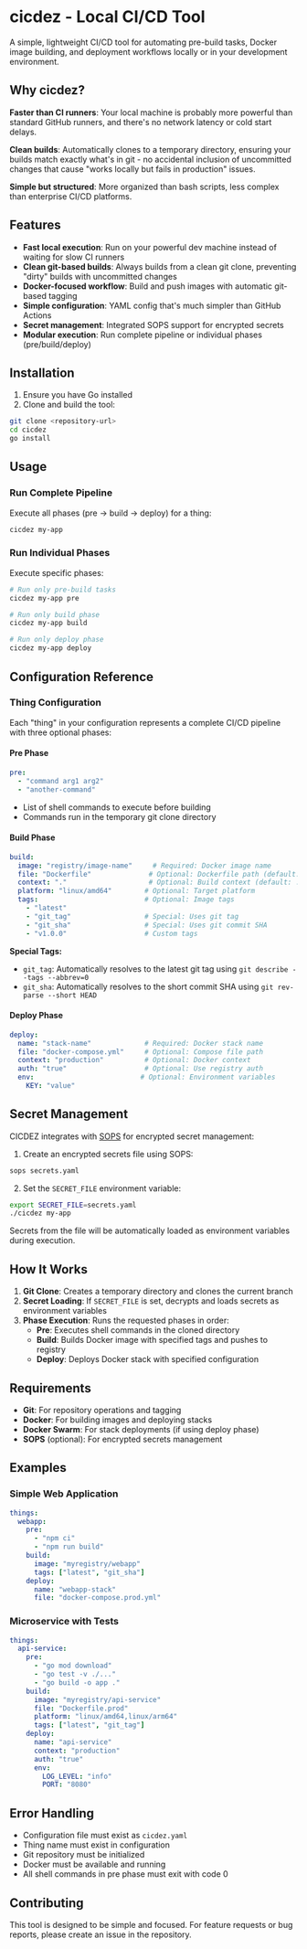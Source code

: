 # cicdez - Local CI/CD Tool

A simple, lightweight CI/CD tool for automating pre-build tasks, Docker image building, and deployment workflows locally or in your development environment.

## Why cicdez?

**Faster than CI runners**: Your local machine is probably more powerful than standard GitHub runners, and there's no network latency or cold start delays.

**Clean builds**: Automatically clones to a temporary directory, ensuring your builds match exactly what's in git - no accidental inclusion of uncommitted changes that cause "works locally but fails in production" issues.

**Simple but structured**: More organized than bash scripts, less complex than enterprise CI/CD platforms.

## Features

- **Fast local execution**: Run on your powerful dev machine instead of waiting for slow CI runners
- **Clean git-based builds**: Always builds from a clean git clone, preventing "dirty" builds with uncommitted changes
- **Docker-focused workflow**: Build and push images with automatic git-based tagging
- **Simple configuration**: YAML config that's much simpler than GitHub Actions
- **Secret management**: Integrated SOPS support for encrypted secrets
- **Modular execution**: Run complete pipeline or individual phases (pre/build/deploy)

## Installation

1. Ensure you have Go installed 
2. Clone and build the tool:
```bash
git clone <repository-url>
cd cicdez
go install
```

## Usage

### Run Complete Pipeline
Execute all phases (pre → build → deploy) for a thing:
```bash
cicdez my-app
```

### Run Individual Phases
Execute specific phases:
```bash
# Run only pre-build tasks
cicdez my-app pre

# Run only build phase
cicdez my-app build

# Run only deploy phase
cicdez my-app deploy
```

## Configuration Reference

### Thing Configuration

Each "thing" in your configuration represents a complete CI/CD pipeline with three optional phases:

#### Pre Phase
```yaml
pre:
  - "command arg1 arg2"
  - "another-command"
```
- List of shell commands to execute before building
- Commands run in the temporary git clone directory

#### Build Phase
```yaml
build:
  image: "registry/image-name"     # Required: Docker image name
  file: "Dockerfile"              # Optional: Dockerfile path (default: Dockerfile)
  context: "."                    # Optional: Build context (default: .)
  platform: "linux/amd64"        # Optional: Target platform
  tags:                          # Optional: Image tags
    - "latest"
    - "git_tag"                  # Special: Uses git tag
    - "git_sha"                  # Special: Uses git commit SHA
    - "v1.0.0"                   # Custom tags
```

**Special Tags:**
- `git_tag`: Automatically resolves to the latest git tag using `git describe --tags --abbrev=0`
- `git_sha`: Automatically resolves to the short commit SHA using `git rev-parse --short HEAD`

#### Deploy Phase
```yaml
deploy:
  name: "stack-name"             # Required: Docker stack name
  file: "docker-compose.yml"     # Optional: Compose file path
  context: "production"          # Optional: Docker context
  auth: "true"                   # Optional: Use registry auth
  env:                          # Optional: Environment variables
    KEY: "value"
```

## Secret Management

CICDEZ integrates with [SOPS](https://github.com/mozilla/sops) for encrypted secret management:

1. Create an encrypted secrets file using SOPS:
```bash
sops secrets.yaml
```

2. Set the `SECRET_FILE` environment variable:
```bash
export SECRET_FILE=secrets.yaml
./cicdez my-app
```

Secrets from the file will be automatically loaded as environment variables during execution.

## How It Works

1. **Git Clone**: Creates a temporary directory and clones the current branch
2. **Secret Loading**: If `SECRET_FILE` is set, decrypts and loads secrets as environment variables
3. **Phase Execution**: Runs the requested phases in order:
   - **Pre**: Executes shell commands in the cloned directory
   - **Build**: Builds Docker image with specified tags and pushes to registry
   - **Deploy**: Deploys Docker stack with specified configuration

## Requirements

- **Git**: For repository operations and tagging
- **Docker**: For building images and deploying stacks
- **Docker Swarm**: For stack deployments (if using deploy phase)
- **SOPS** (optional): For encrypted secrets management

## Examples

### Simple Web Application
```yaml
things:
  webapp:
    pre:
      - "npm ci"
      - "npm run build"
    build:
      image: "myregistry/webapp"
      tags: ["latest", "git_sha"]
    deploy:
      name: "webapp-stack"
      file: "docker-compose.prod.yml"
```

### Microservice with Tests
```yaml
things:
  api-service:
    pre:
      - "go mod download"
      - "go test -v ./..."
      - "go build -o app ."
    build:
      image: "myregistry/api-service"
      file: "Dockerfile.prod"
      platform: "linux/amd64,linux/arm64"
      tags: ["latest", "git_tag"]
    deploy:
      name: "api-service"
      context: "production"
      auth: "true"
      env:
        LOG_LEVEL: "info"
        PORT: "8080"
```

## Error Handling

- Configuration file must exist as `cicdez.yaml`
- Thing name must exist in configuration
- Git repository must be initialized
- Docker must be available and running
- All shell commands in pre phase must exit with code 0

## Contributing

This tool is designed to be simple and focused. For feature requests or bug reports, please create an issue in the repository.
